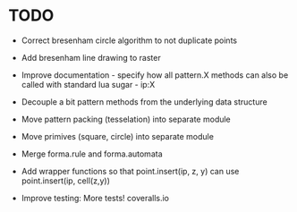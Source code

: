 # TODO

- Correct bresenham circle algorithm to not duplicate points 
- Add bresenham line drawing to raster
- Improve documentation - specify how all pattern.X methods can also be
  called with standard lua sugar - ip:X
  
- Decouple a bit pattern methods from the underlying data structure
- Move pattern packing (tesselation) into separate module
- Move primives (square, circle) into separate module
- Merge forma.rule and forma.automata

- Add wrapper functions so that
  point.insert(ip, z, y)
  can use
  point.insert(ip, cell(z,y))

- Improve testing:
  More tests!
  coveralls.io
